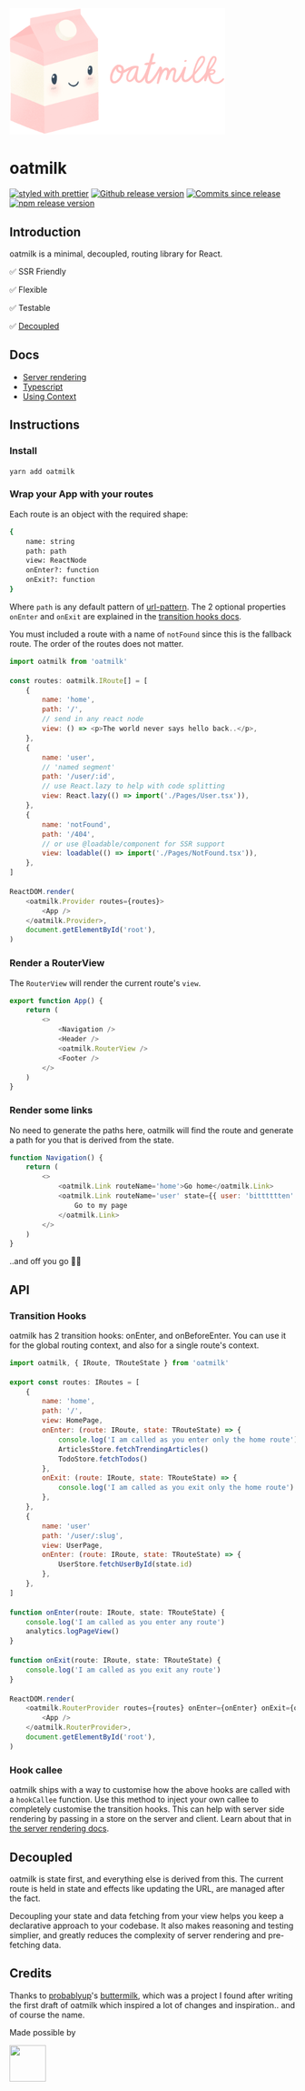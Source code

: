 <img src="docs/img/oatmilk-cropped.png" alt="oatmilk" width="380" height="auto" style="height: auto;" />

# oatmilk

[![styled with prettier](https://img.shields.io/badge/styled_with-prettier-ff69b4.svg)](https://github.com/prettier/prettier)
[![Github release version](https://img.shields.io/github/tag/bitttttten/oatmilk.svg)](https://github.com/bitttttten/oatmilk/releases)
[![Commits since release](https://img.shields.io/github/commits-since/bitttttten/oatmilk/v2.2.0.svg)](https://github.com/bitttttten/oatmilk/compare/v2.2.0...master)
[![npm release version](https://img.shields.io/npm/v/oatmilk.svg)](https://www.npmjs.com/package/oatmilk)

## Introduction

oatmilk is a minimal, decoupled, routing library for React.

✅ SSR Friendly

✅ Flexible

✅ Testable

✅ [Decoupled](#decoupled)

## Docs

-   [Server rendering](https://github.com/bitttttten/oatmilk/blob/master/docs/server-rendering.md)
-   [Typescript](https://github.com/bitttttten/oatmilk/blob/master/docs/typescript.md)
-   [Using Context](https://github.com/bitttttten/oatmilk/blob/master/docs/using-context.md)

## Instructions

### Install

`yarn add oatmilk`

### Wrap your App with your routes

Each route is an object with the required shape:

```sh
{
    name: string
    path: path
    view: ReactNode
    onEnter?: function
    onExit?: function
}
```

Where `path` is any default pattern of [url-pattern](https://www.npmjs.com/package/url-pattern). The 2 optional properties `onEnter` and `onExit` are explained in the [transition hooks docs](https://github.com/bitttttten/oatmilk/blob/master/README.md#transition-hooks).

You must included a route with a name of `notFound` since this is the fallback route. The order of the routes does not matter.

```js App.tsx
import oatmilk from 'oatmilk'

const routes: oatmilk.IRoute[] = [
    {
        name: 'home',
        path: '/',
        // send in any react node
        view: () => <p>The world never says hello back..</p>,
    },
    {
        name: 'user',
        // 'named segment'
        path: '/user/:id',
        // use React.lazy to help with code splitting
        view: React.lazy(() => import('./Pages/User.tsx')),
    },
    {
        name: 'notFound',
        path: '/404',
        // or use @loadable/component for SSR support
        view: loadable(() => import('./Pages/NotFound.tsx')),
    },
]

ReactDOM.render(
    <oatmilk.Provider routes={routes}>
        <App />
    </oatmilk.Provider>,
    document.getElementById('root'),
)
```

### Render a RouterView

The `RouterView` will render the current route's `view`.

```js App.tsx
export function App() {
    return (
        <>
            <Navigation />
            <Header />
            <oatmilk.RouterView />
            <Footer />
        </>
    )
}
```

### Render some links

No need to generate the paths here, oatmilk will find the route and generate a path for you that is derived from the state.

```js App.tsx
function Navigation() {
    return (
        <>
            <oatmilk.Link routeName='home'>Go home</oatmilk.Link>
            <oatmilk.Link routeName='user' state={{ user: 'bitttttten' }}>
                Go to my page
            </oatmilk.Link>
        </>
    )
}
```

..and off you go 🎉✨

## API

### Transition Hooks

oatmilk has 2 transition hooks: onEnter, and onBeforeEnter. You can use it for the global routing context, and also for a single route's context.

```js routes.tsx
import oatmilk, { IRoute, TRouteState } from 'oatmilk'

export const routes: IRoutes = [
    {
        name: 'home',
        path: '/',
        view: HomePage,
        onEnter: (route: IRoute, state: TRouteState) => {
            console.log('I am called as you enter only the home route')
            ArticlesStore.fetchTrendingArticles()
            TodoStore.fetchTodos()
        },
        onExit: (route: IRoute, state: TRouteState) => {
            console.log('I am called as you exit only the home route')
        },
    },
    {
        name: 'user'
        path: '/user/:slug',
        view: UserPage,
        onEnter: (route: IRoute, state: TRouteState) => {
            UserStore.fetchUserById(state.id)
        },
    },
]

function onEnter(route: IRoute, state: TRouteState) {
    console.log('I am called as you enter any route')
    analytics.logPageView()
}

function onExit(route: IRoute, state: TRouteState) {
    console.log('I am called as you exit any route')
}

ReactDOM.render(
    <oatmilk.RouterProvider routes={routes} onEnter={onEnter} onExit={onExit}>
        <App />
    </oatmilk.RouterProvider>,
    document.getElementById('root'),
)
```

### Hook callee

oatmilk ships with a way to customise how the above hooks are called with a `hookCallee` function. Use this method to inject your own callee to completely customise the transition hooks. This can help with server side rendering by passing in a store on the server and client. Learn about that in [the server rendering docs](https://github.com/bitttttten/oatmilk/blob/master/docs/server-rendering.md).

## Decoupled

oatmilk is state first, and everything else is derived from this. The current route is held in state and effects like updating the URL, are managed after the fact.

Decoupling your state and data fetching from your view helps you keep a declarative approach to your codebase. It also makes reasoning and testing simplier, and greatly reduces the complexity of server rendering and pre-fetching data.

## Credits

Thanks to [probablyup](https://github.com/probablyup)'s [buttermilk](https://github.com/probablyup/buttermilk), which was a project I found after writing the first draft of oatmilk which inspired a lot of changes and inspiration.. and of course the name.

Made possible by

<a href="https://soulpicks.com" target="_blank"><img src="https://avatars0.githubusercontent.com/u/37078572?s=200&v=4" width="64" height="64"></a>
